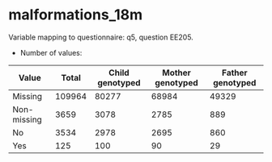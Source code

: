 # malformations_18m
Variable mapping to questionnaire: q5, question EE205.
- Number of values:

| Value | Total | Child genotyped | Mother genotyped | Father genotyped |
| ----- | ----- | --------------- | ---------------- | ---------------- |
| Missing | 109964 | 80277 | 68984 | 49329 |
| Non-missing | 3659 | 3078 | 2785 | 889 |
| No | 3534 | 2978 | 2695 |860 |
| Yes | 125 | 100 | 90 |29 |



